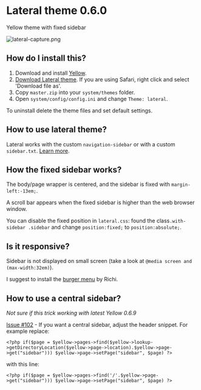 # Lateral theme 0.6.0

Yellow theme with fixed sidebar

![lateral-capture.png](https://raw.githubusercontent.com/nibreh/yellow-theme-lateral/master/lateral-capture.png)

## How do I install this?

1. Download and install [Yellow](https://github.com/datenstrom/yellow/).
2. [Download Lateral theme](https://github.com/nibreh/yellow-theme-lateral/archive/master.zip). If you are using Safari, right click and select 'Download file as'.
3. Copy `master.zip` into your `system/themes` folder.
4. Open `system/config/config.ini` and change `Theme: lateral`.

To uninstall delete the theme files and set default settings.

## How to use lateral theme?

Lateral works with the custom `navigation-sidebar` or with a custom `sidebar.txt`. [Learn more](http://developers.datenstrom.se/help/yellow-templates).

## How the fixed sidebar works?

The body/page wrapper is centered, and the sidebar is fixed with `margin-left:-13em;`.

A scroll bar appears when the fixed sidebar is higher than the web browser window. 

You can disable the fixed position in `lateral.css`: found the class`.with-sidebar .sidebar` and change `position:fixed;` to `position:absolute;`.

## Is it responsive?

Sidebar is not displayed on small screen (take a look at `@media screen and (max-width:32em)`). 

I suggest to install the [burger menu](https://github.com/richi/yellow-plugin-burger-menu) by Richi.

## How to use a central sidebar?

*Not sure if this trick working with latest Yellow 0.6.9*

[Issue #102](https://github.com/datenstrom/yellow/issues/102#issuecomment-137946128) - If you want a central sidebar, adjust the header snippet. For example replace:

    <?php if($page = $yellow->pages->find($yellow->lookup->getDirectoryLocation($yellow->page->location).$yellow->page->get("sidebar"))) $yellow->page->setPage("sidebar", $page) ?>

with this line:

    <?php if($page = $yellow->pages->find('/'.$yellow->page->get("sidebar"))) $yellow->page->setPage("sidebar", $page) ?>


